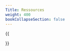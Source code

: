 ```yaml
---
Title: Ressources
weight: 400
bookCollapseSection: false
---
```

{{<section>}}
<!--Section renders pages in section as definition list, using title and description.
Example
```tpl
{{</* section */>}}
```-->